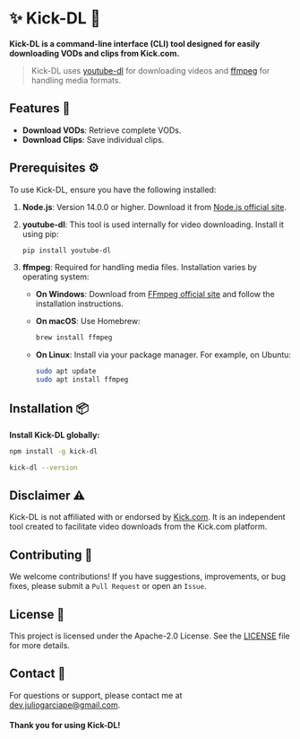 # :sparkles: Kick-DL :green_heart:

**Kick-DL is a command-line interface (CLI) tool designed for easily downloading VODs and clips from Kick.com.**

> Kick-DL uses [youtube-dl](https://github.com/ytdl-org/youtube-dl) for downloading videos and [ffmpeg](https://github.com/FFmpeg/FFmpeg) for handling media formats.

## Features :rocket:

- **Download VODs**: Retrieve complete VODs.
- **Download Clips**: Save individual clips.

## Prerequisites :gear:

To use Kick-DL, ensure you have the following installed:

1. **Node.js**: Version 14.0.0 or higher. Download it from [Node.js official site](https://nodejs.org/).
2. **youtube-dl**: This tool is used internally for video downloading. Install it using pip:

    ```sh
    pip install youtube-dl
    ```

3. **ffmpeg**: Required for handling media files. Installation varies by operating system:

    - **On Windows**: Download from [FFmpeg official site](https://ffmpeg.org/download.html) and follow the installation instructions.
    - **On macOS**: Use Homebrew:

        ```sh
        brew install ffmpeg
        ```

    - **On Linux**: Install via your package manager. For example, on Ubuntu:

        ```sh
        sudo apt update
        sudo apt install ffmpeg
        ```

## Installation :package:

**Install Kick-DL globally:**

```sh
npm install -g kick-dl

kick-dl --version
```

## Disclaimer :warning:

Kick-DL is not affiliated with or endorsed by [Kick.com](https://kick.com). It is an independent tool created to facilitate video downloads from the Kick.com platform.

## Contributing :handshake:

We welcome contributions! If you have suggestions, improvements, or bug fixes, please submit a `Pull Request` or open an `Issue`.

## License :scroll:

This project is licensed under the Apache-2.0 License. See the [LICENSE](LICENSE) file for more details.

## Contact :email:

For questions or support, please contact me at [dev.juliogarciape@gmail.com](mailto:dev.juliogarciape@gmail.com).

#### Thank you for using Kick-DL!
